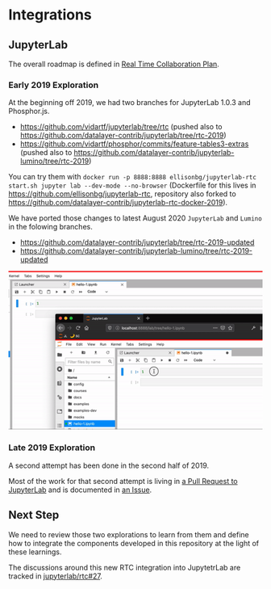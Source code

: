 # Integrations

## JupyterLab

The overall roadmap is defined in [Real Time Collaboration Plan](https://github.com/jupyterlab/team-compass/issues/30).

### Early 2019 Exploration

At the beginning off 2019, we had two branches for JupyterLab 1.0.3 and Phosphor.js.

- <https://github.com/vidartf/jupyterlab/tree/rtc> (pushed also to <https://github.com/datalayer-contrib/jupyterlab/tree/rtc-2019>)
- <https://github.com/vidartf/phosphor/commits/feature-tables3-extras> (pushed also to <https://github.com/datalayer-contrib/jupyterlab-lumino/tree/rtc-2019>)

You can try them with `docker run -p 8888:8888 ellisonbg/jupyterlab-rtc start.sh jupyter lab --dev-mode --no-browser` (Dockerfile for this lives in <https://github.com/ellisonbg/jupyterlab-rtc>, repository also forked to <https://github.com/datalayer-contrib/jupyterlab-rtc-docker-2019>).

We have ported those changes to latest August 2020 `JupyterLab` and `Lumino` in the folowing branches.

- https://github.com/datalayer-contrib/jupyterlab/tree/rtc-2019-updated
- https://github.com/datalayer-contrib/jupyterlab-lumino/tree/rtc-2019-updated

![JupyterLab 2019 Updated](images/jlab-2019-1-updated.gif "JupyterLab 2019 Updated")

### Late 2019 Exploration

A second attempt has been done in the second half of 2019.

Most of the work for that second attempt is living in [a Pull Request to JupyterLab](https://github.com/jupyterlab/jupyterlab/pull/6871) and is documented in [an Issue](https://github.com/jupyterlab/jupyterlab/issues/5382).

## Next Step

We need to review those two explorations to learn from them and define how to integrate the components developed in this repository at the light of these learnings.

The discussions around this new RTC integration into JupytetrLab are tracked in [jupyterlab/rtc#27](https://github.com/jupyterlab/rtc/issues/27).
